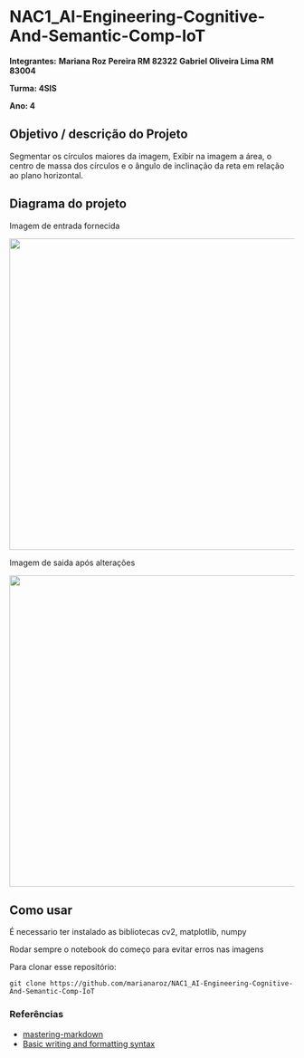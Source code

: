 # NAC1_AI-Engineering-Cognitive-And-Semantic-Comp-IoT

**Integrantes:** 
**Mariana Roz Pereira RM 82322**
**Gabriel Oliveira Lima RM 83004**

**Turma: 4SIS**

**Ano: 4**

## Objetivo / descrição do Projeto

Segmentar os círculos maiores da imagem, Exibir na imagem a área, o centro de massa dos círculos e o ângulo de inclinação da reta em relação ao plano horizontal. 

## Diagrama do projeto

Imagem de entrada fornecida

<img src="/circulo.jpg" width="550">

Imagem de saida após alterações

<img src="/saida.jpg" width="550">

## Como usar 

É necessario ter instalado as bibliotecas cv2, matplotlib, numpy

Rodar sempre o notebook do começo para evitar erros nas imagens

Para clonar esse repositório:

    git clone https://github.com/marianaroz/NAC1_AI-Engineering-Cognitive-And-Semantic-Comp-IoT
   

### Referências 

* [mastering-markdown](https://guides.github.com/features/mastering-markdown/)
* [Basic writing and formatting syntax](https://docs.github.com/en/github/writing-on-github/getting-started-with-writing-and-formatting-on-github/basic-writing-and-formatting-syntax)
